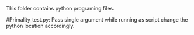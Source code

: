 This folder contains python programing files.

#Primality_test.py:
Pass single argument while running as script change the python location accordingly.
